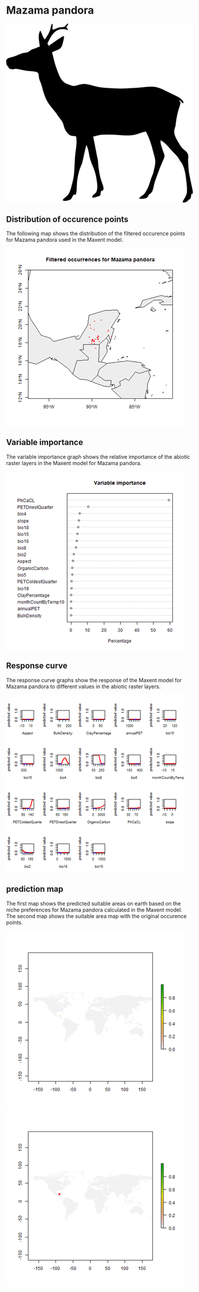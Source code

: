 # Mazama pandora 

![](image_taxa.png) 

## Distribution of occurence points 
The following map shows the distribution of the filtered occurence points for Mazama pandora used in the Maxent model. 

![](occurrences.png)
    
## Variable importance 
The variable importance graph shows the relative importance of the abiotic raster layers in the  Maxent model for Mazama pandora. 

![](valid_maxent_variable_importance.png)
    
## Response curve 
The response curve graphs show the response of the Maxent model for Mazama pandora to different values in the abiotic raster layers. 

![](valid_maxent_response_curve.png)
    
## prediction map 
The first map shows the predicted suitable areas on earth based on the niche preferences for Mazama pandora calculated in the Maxent model. The second map shows the suitable area map with the original occurence points.

![](prediction_map.png)
![](prediction_occurence_map.png)
    
